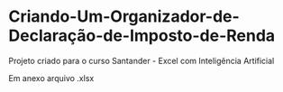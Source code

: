 # Criando-Um-Organizador-de-Declaração-de-Imposto-de-Renda

Projeto criado para o curso Santander - Excel com Inteligência Artificial

Em anexo arquivo .xlsx
